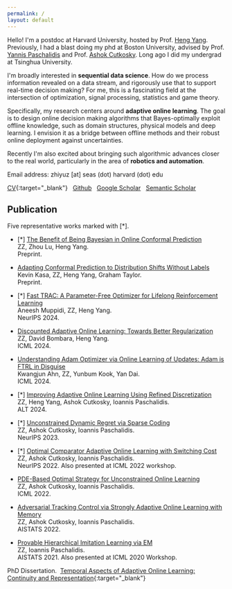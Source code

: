 ```yaml
---
permalink: /
layout: default
---
```


Hello! I'm a postdoc at Harvard University, hosted by Prof. [Heng Yang](https://hankyang.seas.harvard.edu/). Previously, I had a blast doing my phd at Boston University, advised by Prof. [Yannis Paschalidis](https://sites.bu.edu/paschalidis/people/yannis-paschalidis/) and Prof. [Ashok Cutkosky](https://ashok.cutkosky.com/). Long ago I did my undergrad at Tsinghua University.

I'm broadly interested in **sequential data science**. How do we process information revealed on a data stream, and rigorously use that to support real-time decision making? For me, this is a fascinating field at the intersection of optimization, signal processing, statistics and game theory. 

Specifically, my research centers around **adaptive online learning**. The goal is to design online decision making algorithms that Bayes-optimally exploit offline knowledge, such as domain structures, physical models and deep learning. I envision it as a bridge between offline methods and their robust online deployment against uncertainties. 

Recently I'm also excited about bringing such algorithmic advances closer to the real world, particularly in the area of **robotics and automation**. 

Email address: zhiyuz [at] seas (dot) harvard (dot) edu

[CV](https://zhiyuzz.github.io/CV_Zhiyu_Zhang.pdf){:target="_blank"}&nbsp;&nbsp; [Github](https://github.com/zhiyuzz)&nbsp;&nbsp; [Google Scholar](https://scholar.google.com/citations?hl=en&user=5KHfVTQAAAAJ&view_op=list_works&authuser=2&sortby=pubdate)&nbsp;&nbsp; [Semantic Scholar](https://www.semanticscholar.org/author/Zhiyu-Zhang/2117992745)

## Publication

Five representative works marked with [*].

 - [*] [The Benefit of Being Bayesian in Online Conformal Prediction](https://arxiv.org/abs/2410.02561)<br>
ZZ, Zhou Lu, Heng Yang.<br>
Preprint.

 - [Adapting Conformal Prediction to Distribution Shifts Without Labels](https://arxiv.org/abs/2406.01416)<br>
Kevin Kasa, ZZ, Heng Yang, Graham Taylor.<br>
Preprint.

 - [*] [Fast TRAC: A Parameter-Free Optimizer for Lifelong Reinforcement Learning](https://arxiv.org/abs/2405.16642)<br>
Aneesh Muppidi, ZZ, Heng Yang.<br>
NeurIPS 2024.

 - [Discounted Adaptive Online Learning: Towards Better Regularization](https://arxiv.org/abs/2402.02720)<br>
ZZ, David Bombara, Heng Yang.<br>
ICML 2024.

 - [Understanding Adam Optimizer via Online Learning of Updates: Adam is FTRL in Disguise](https://arxiv.org/abs/2402.01567)<br>
Kwangjun Ahn, ZZ, Yunbum Kook, Yan Dai.<br>
ICML 2024.

 - [*] [Improving Adaptive Online Learning Using Refined Discretization](https://arxiv.org/abs/2309.16044)<br>
ZZ, Heng Yang, Ashok Cutkosky, Ioannis Paschalidis.<br>
ALT 2024.

 - [*] [Unconstrained Dynamic Regret via Sparse Coding](https://arxiv.org/abs/2301.13349)<br>
ZZ, Ashok Cutkosky, Ioannis Paschalidis.<br>
NeurIPS 2023.

 - [*] [Optimal Comparator Adaptive Online Learning with Switching Cost](https://arxiv.org/abs/2205.06846)<br>
ZZ, Ashok Cutkosky, Ioannis Paschalidis.<br>
NeurIPS 2022. Also presented at ICML 2022 workshop. 

 - [PDE-Based Optimal Strategy for Unconstrained Online Learning](https://arxiv.org/abs/2201.07877)<br>
ZZ, Ashok Cutkosky, Ioannis Paschalidis.<br>
ICML 2022.

- [Adversarial Tracking Control via Strongly Adaptive Online Learning with Memory](https://arxiv.org/abs/2102.01623)<br>
ZZ, Ashok Cutkosky, Ioannis Paschalidis.<br>
AISTATS 2022.

- [Provable Hierarchical Imitation Learning via EM](https://arxiv.org/abs/2010.03133)<br>
ZZ, Ioannis Paschalidis.<br>
AISTATS 2021. Also presented at ICML 2020 Workshop.

PhD Dissertation.&nbsp; [Temporal Aspects of Adaptive Online Learning: Continuity and Representation](https://zhiyuzz.github.io/Dissertation_Zhiyu.pdf){:target="_blank"}
